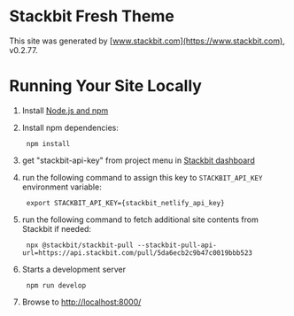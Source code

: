 # Stackbit Fresh Theme

This site was generated by [www.stackbit.com](https://www.stackbit.com), v0.2.77.

# Running Your Site Locally

1. Install [Node.js and npm](https://nodejs.org/en/)

1. Install npm dependencies:

        npm install

1. get "stackbit-api-key" from project menu in [Stackbit dashboard](https://app.stackbit.com/dashboard)

1. run the following command to assign this key to `STACKBIT_API_KEY` environment variable:

        export STACKBIT_API_KEY={stackbit_netlify_api_key}

1. run the following command to fetch additional site contents from Stackbit if needed:

        npx @stackbit/stackbit-pull --stackbit-pull-api-url=https://api.stackbit.com/pull/5da6ecb2c9b47c0019bbb523

1. Starts a development server

        npm run develop

1. Browse to [http://localhost:8000/](http://localhost:8000/)

